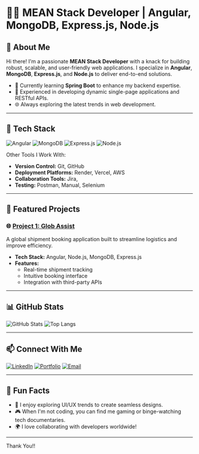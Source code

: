 # 👨‍💻 MEAN Stack Developer | Angular, MongoDB, Express.js, Node.js

## 🌟 About Me

Hi there! I'm a passionate **MEAN Stack Developer** with a knack for building robust, scalable, and user-friendly web applications. I specialize in **Angular**, **MongoDB**, **Express.js**, and **Node.js** to deliver end-to-end solutions.

- 🌱 Currently learning **Spring Boot** to enhance my backend expertise.
- 🚀 Experienced in developing dynamic single-page applications and RESTful APIs.
- 🌐 Always exploring the latest trends in web development.

---

## 🚀 Tech Stack

![Angular](https://img.shields.io/badge/Angular-DD0031?style=for-the-badge&logo=angular&logoColor=white)
![MongoDB](https://img.shields.io/badge/MongoDB-47A248?style=for-the-badge&logo=mongodb&logoColor=white)
![Express.js](https://img.shields.io/badge/Express.js-000000?style=for-the-badge&logo=express&logoColor=white)
![Node.js](https://img.shields.io/badge/Node.js-339933?style=for-the-badge&logo=node.js&logoColor=white)

Other Tools I Work With:
- **Version Control:** Git, GitHub
- **Deployment Platforms:** Render, Vercel, AWS
- **Collaboration Tools:** Jira,
- **Testing:** Postman, Manual, Selenium

---

## 📂 Featured Projects

### 🌐 [Project 1: Glob Assist](https://github.com/your-glob-assist-repo)
A global shipment booking application built to streamline logistics and improve efficiency.

- **Tech Stack:** Angular, Node.js, MongoDB, Express.js
- **Features:**
  - Real-time shipment tracking
  - Intuitive booking interface
  - Integration with third-party APIs

---

## 📊 GitHub Stats

![GitHub Stats](https://github-readme-stats.vercel.app/api?username=Ravindra-Sarode&show_icons=true&theme=radical)
![Top Langs](https://github-readme-stats.vercel.app/api/top-langs/?username=Ravindra-Sarode&layout=compact&theme=radical)

---

## 📫 Connect With Me

[![LinkedIn](https://img.shields.io/badge/LinkedIn-0A66C2?style=for-the-badge&logo=linkedin&logoColor=white)](www.linkedin.com/in/ravindra-sarode-92923617b)
[![Portfolio](https://img.shields.io/badge/Portfolio-000000?style=for-the-badge&logo=react&logoColor=white)](https://yourportfolio.com)
[![Email](https://img.shields.io/badge/Email-D14836?style=for-the-badge&logo=gmail&logoColor=white)](mailto:saroderavindra95@gmail.com)

---

## 🌟 Fun Facts
- 🎨 I enjoy exploring UI/UX trends to create seamless designs.
- 🎮 When I'm not coding, you can find me gaming or binge-watching tech documentaries.
- 🌍 I love collaborating with developers worldwide!

---
Thank You!!
